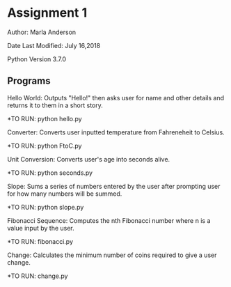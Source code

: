 # Assignment 1
Author: Marla Anderson

Date Last Modified: July 16,2018

Python Version 3.7.0

## Programs

Hello World: Outputs "Hello!" then asks user for name and other details and returns it to them in a short story.

*TO RUN: python hello.py

Converter: Converts user inputted temperature from Fahreneheit to Celsius.

*TO RUN: python FtoC.py

Unit Conversion: Converts user's age into seconds alive.

*TO RUN: python seconds.py

Slope: Sums a series of numbers entered by the user after prompting user for how many numbers will be summed.

*TO RUN: python slope.py

Fibonacci Sequence: Computes the nth Fibonacci number where n is a value input by the user.

*TO RUN: fibonacci.py

Change: Calculates the minimum number of coins required to give a user change.

*TO RUN: change.py